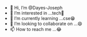 - 👋 Hi, I’m @Dayes-Joseph
- 👀 I’m interested in ...tech🙂
- 🌱 I’m currently learning ...cse😁
- 💞️ I’m looking to collaborate on ...😄
- 📫 How to reach me ...😂

<!---
Dayes-Joseph/Dayes-Joseph is a ✨ special ✨ repository because its `README.md` (this file) appears on your GitHub profile.
You can click the Preview link to take a look at your changes.
--->
